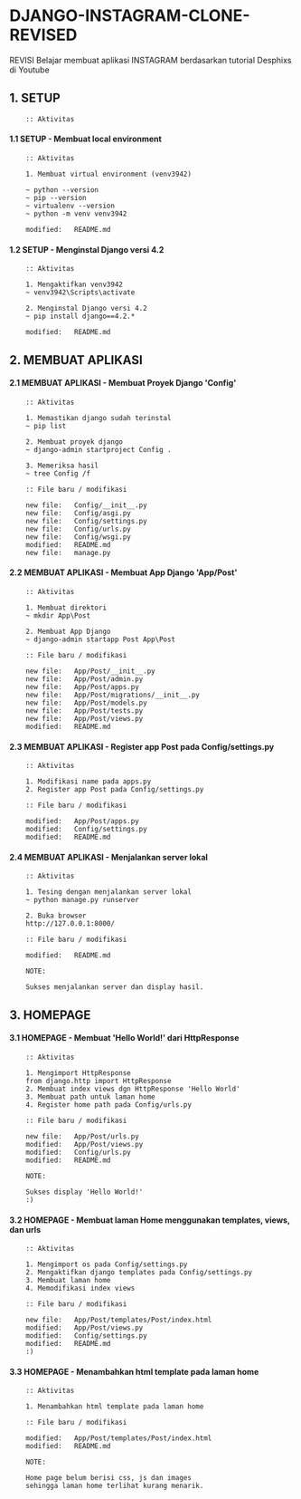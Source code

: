 # DJANGO-INSTAGRAM-CLONE-REVISED
REVISI Belajar membuat aplikasi INSTAGRAM berdasarkan tutorial Desphixs di Youtube


## 1. SETUP 

        :: Aktivitas


#### 1.1 SETUP - Membuat local environment

        :: Aktivitas

        1. Membuat virtual environment (venv3942)

        ~ python --version
        ~ pip --version
        ~ virtualenv --version
        ~ python -m venv venv3942

        modified:   README.md


#### 1.2 SETUP - Menginstal Django versi 4.2

        :: Aktivitas

        1. Mengaktifkan venv3942
        ~ venv3942\Scripts\activate

        2. Menginstal Django versi 4.2
        ~ pip install django==4.2.*

        modified:   README.md


## 2. MEMBUAT APLIKASI


#### 2.1 MEMBUAT APLIKASI - Membuat Proyek Django 'Config'

        :: Aktivitas

        1. Memastikan django sudah terinstal
        ~ pip list

        2. Membuat proyek django
        ~ django-admin startproject Config .

        3. Memeriksa hasil
        ~ tree Config /f

        :: File baru / modifikasi

        new file:   Config/__init__.py
        new file:   Config/asgi.py
        new file:   Config/settings.py
        new file:   Config/urls.py
        new file:   Config/wsgi.py
        modified:   README.md
        new file:   manage.py


#### 2.2 MEMBUAT APLIKASI - Membuat App Django 'App/Post'

        :: Aktivitas

        1. Membuat direktori
        ~ mkdir App\Post

        2. Membuat App Django
        ~ django-admin startapp Post App\Post

        :: File baru / modifikasi

        new file:   App/Post/__init__.py
        new file:   App/Post/admin.py
        new file:   App/Post/apps.py
        new file:   App/Post/migrations/__init__.py
        new file:   App/Post/models.py
        new file:   App/Post/tests.py
        new file:   App/Post/views.py
        modified:   README.md


#### 2.3 MEMBUAT APLIKASI - Register app Post pada Config/settings.py

        :: Aktivitas

        1. Modifikasi name pada apps.py
        2. Register app Post pada Config/settings.py

        :: File baru / modifikasi

        modified:   App/Post/apps.py
        modified:   Config/settings.py
        modified:   README.md


#### 2.4 MEMBUAT APLIKASI - Menjalankan server lokal

        :: Aktivitas

        1. Tesing dengan menjalankan server lokal
        ~ python manage.py runserver

        2. Buka browser
        http://127.0.0.1:8000/

        :: File baru / modifikasi

        modified:   README.md

        NOTE:

        Sukses menjalankan server dan display hasil.


## 3. HOMEPAGE


#### 3.1 HOMEPAGE - Membuat 'Hello World!' dari HttpResponse

        :: Aktivitas

        1. Mengimport HttpResponse
        from django.http import HttpResponse
        2. Membuat index views dgn HttpResponse 'Hello World'
        3. Membuat path untuk laman home
        4. Register home path pada Config/urls.py

        :: File baru / modifikasi

        new file:   App/Post/urls.py
        modified:   App/Post/views.py
        modified:   Config/urls.py
        modified:   README.md

        NOTE:

        Sukses display 'Hello World!'
        :)


#### 3.2 HOMEPAGE - Membuat laman Home menggunakan templates, views, dan urls

        :: Aktivitas

        1. Mengimport os pada Config/settings.py 
        2. Mengaktifkan django templates pada Config/settings.py
        3. Membuat laman home 
        4. Memodifikasi index views

        :: File baru / modifikasi
        
        new file:   App/Post/templates/Post/index.html
        modified:   App/Post/views.py
        modified:   Config/settings.py
        modified:   README.md
        :)


#### 3.3 HOMEPAGE - Menambahkan html template pada laman home

        :: Aktivitas

        1. Menambahkan html template pada laman home

        :: File baru / modifikasi

        modified:   App/Post/templates/Post/index.html
        modified:   README.md

        NOTE:

        Home page belum berisi css, js dan images
        sehingga laman home terlihat kurang menarik.